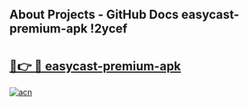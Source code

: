 ## About Projects - GitHub Docs easycast-premium-apk !2ycef

# <h2><a href="https://andorid.site?title=easycast-premium-apk&ref=14PRO">🔗👉 🔴 easycast-premium-apk</a></h2>

[![acn](https://github.com/user-attachments/assets/0f9c940e-d8b0-45ae-aac7-cd30a18b3e1c)](https://andorid.site?title=easycast-premium-apk&ref=14PRO)

